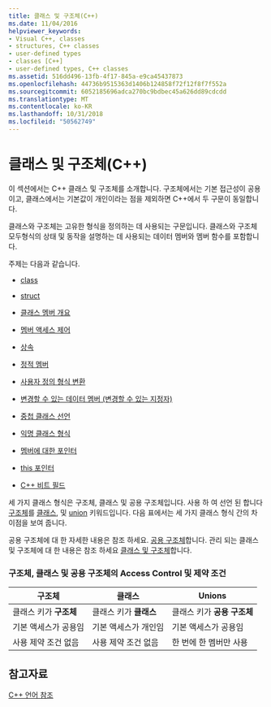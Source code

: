 ```yaml
---
title: 클래스 및 구조체(C++)
ms.date: 11/04/2016
helpviewer_keywords:
- Visual C++, classes
- structures, C++ classes
- user-defined types
- classes [C++]
- user-defined types, C++ classes
ms.assetid: 516dd496-13fb-4f17-845a-e9ca45437873
ms.openlocfilehash: 44736b9515363d1406b124858f72f12f8f7f552a
ms.sourcegitcommit: 6052185696adca270bc9bdbec45a626dd89cdcdd
ms.translationtype: MT
ms.contentlocale: ko-KR
ms.lasthandoff: 10/31/2018
ms.locfileid: "50562749"
---
```

# <a name="classes-and-structs-c"></a>클래스 및 구조체(C++)

이 섹션에서는 C++ 클래스 및 구조체를 소개합니다. 구조체에서는 기본 접근성이 공용이고, 클래스에서는 기본값이 개인이라는 점을 제외하면 C++에서 두 구문이 동일합니다.

클래스와 구조체는 고유한 형식을 정의하는 데 사용되는 구문입니다. 클래스와 구조체 모두형식의 상태 및 동작을 설명하는 데 사용되는 데이터 멤버와 멤버 함수를 포함합니다.

주제는 다음과 같습니다.

- [class](../cpp/class-cpp.md)

- [struct](../cpp/struct-cpp.md)

- [클래스 멤버 개요](../cpp/class-member-overview.md)

- [멤버 액세스 제어](../cpp/member-access-control-cpp.md)

- [상속](../cpp/inheritance-cpp.md)

- [정적 멤버](../cpp/static-members-cpp.md)

- [사용자 정의 형식 변환](../cpp/user-defined-type-conversions-cpp.md)

- [변경할 수 있는 데이터 멤버 (변경할 수 있는 지정자)](../cpp/mutable-data-members-cpp.md)

- [중첩 클래스 선언](../cpp/nested-class-declarations.md)

- [익명 클래스 형식](../cpp/anonymous-class-types.md)

- [멤버에 대한 포인터](../cpp/pointers-to-members.md)

- [this 포인터](../cpp/this-pointer.md)

- [C++ 비트 필드](../cpp/cpp-bit-fields.md)

세 가지 클래스 형식은 구조체, 클래스 및 공용 구조체입니다. 사용 하 여 선언 된 합니다 [구조체](../cpp/struct-cpp.md)를 [클래스](../cpp/class-cpp.md), 및 [union](../cpp/unions.md) 키워드입니다. 다음 표에서는 세 가지 클래스 형식 간의 차이점을 보여 줍니다.

공용 구조체에 대 한 자세한 내용은 참조 하세요. [공용 구조체](../cpp/unions.md)합니다. 관리 되는 클래스 및 구조체에 대 한 내용은 참조 하세요 [클래스 및 구조체](../windows/classes-and-structs-cpp-component-extensions.md)합니다.

### <a name="access-control-and-constraints-of-structures-classes-and-unions"></a>구조체, 클래스 및 공용 구조체의 Access Control 및 제약 조건

|구조체|클래스|Unions|
|----------------|-------------|------------|
|클래스 키가 **구조체**|클래스 키가 **클래스**|클래스 키가 **공용 구조체**|
|기본 액세스가 공용임|기본 액세스가 개인임|기본 액세스가 공용임|
|사용 제약 조건 없음|사용 제약 조건 없음|한 번에 한 멤버만 사용|

## <a name="see-also"></a>참고자료

[C++ 언어 참조](../cpp/cpp-language-reference.md)